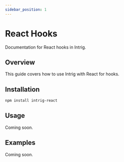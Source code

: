 ```yaml
---
sidebar_position: 1
---
```


# React Hooks

Documentation for React hooks in Intrig.

## Overview

This guide covers how to use Intrig with React for hooks.

## Installation

```bash
npm install intrig-react
```

## Usage

Coming soon.

## Examples

Coming soon.
